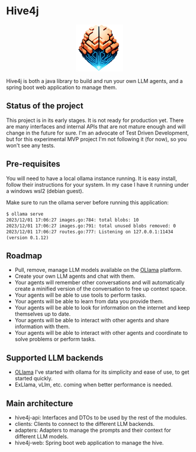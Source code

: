 # Hive4j

<p align="center">
  <img src="https://github.com/kettoleon/hive4j/blob/master/web/src/main/resources/static/logo128.png?raw=true" alt="Hive4j Logo"/>
</p>

Hive4j is both a java library to build and run your own LLM agents, and a spring boot web application to manage them.

## Status of the project

This project is in its early stages. It is not ready for production yet.
There are many interfaces and internal APIs that are not mature enough and will change in the future for sure.
I'm an advocate of Test Driven Development, but for this experimental MVP project I'm not following it (for now), so you won't see any tests.

## Pre-requisites

You will need to have a local ollama instance running. It is easy install, follow their instructions for your system.
In my case I have it running under a windows wsl2 (debian guest).

Make sure to run the ollama server before running this application:

````
$ ollama serve
2023/12/01 17:06:27 images.go:784: total blobs: 10
2023/12/01 17:06:27 images.go:791: total unused blobs removed: 0
2023/12/01 17:06:27 routes.go:777: Listening on 127.0.0.1:11434 (version 0.1.12)
````

## Roadmap

* Pull, remove, manage LLM models available on the [OLlama](http://ollama.ai) platform.
* Create your own LLM agents and chat with them.
* Your agents will remember other conversations and will automatically create a minified version of the conversation to free up context space.
* Your agents will be able to use tools to perform tasks.
* Your agents will be able to learn from data you provide them.
* Your agents will be able to look for information on the internet and keep themselves up to date.
* Your agents will be able to interact with other agents and share information with them.
* Your agents will be able to interact with other agents and coordinate to solve problems or perform tasks.

## Supported LLM backends

* [OLlama](http://ollama.ai) I've started with ollama for its simplicity and ease of use, to get started quickly.
* ExLlama, vLlm, etc. coming when better performance is needed.

## Main architecture

* hive4j-api: Interfaces and DTOs to be used by the rest of the modules.
* clients: Clients to connect to the different LLM backends.
* adapters: Adapters to manage the prompts and their context for different LLM models.
* hive4j-web: Spring boot web application to manage the hive.